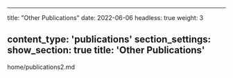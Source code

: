 <!--
 * @Author: yahui Yang
 * @Description: 
 * @Date: 2022-06-07 09:33:42
 * @LastEditTime: 2022-06-07 09:33:43
 * @FilePath: /home/publications copy.md
-->

---

title: "Other Publications"
date: 2022-06-06
headless: true
weight: 3

content_type: 'publications'
section_settings:
show_section: true
title: 'Other Publications'
------------------------

home/publications2.md

